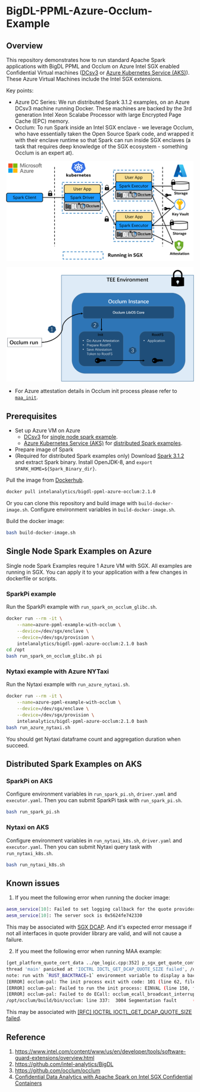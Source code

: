 # BigDL-PPML-Azure-Occlum-Example

## Overview

This repository demonstrates how to run standard Apache Spark applications with BigDL PPML and Occlum on Azure Intel SGX enabled Confidential Virtual machines ([DCsv3](https://docs.microsoft.com/en-us/azure/virtual-machines/dcv3-series) or [Azure Kubernetes Service (AKS)](https://azure.microsoft.com/en-us/services/kubernetes-service/)). These Azure Virtual Machines include the Intel SGX extensions.

Key points:

* Azure DC Series: We run distributed Spark 3.1.2 examples, on an Azure DCsv3 machine running Docker. These machines are backed by the 3rd generation Intel Xeon Scalabe Processor with large Encrypted Page Cache (EPC) memory. 
* Occlum: To run Spark inside an Intel SGX enclave - we leverage Occlum, who have essentially taken the Open Source Spark code, and wrapped it with their enclave runtime so that Spark can run inside SGX enclaves (a task that requires deep knowledge of the SGX ecosystem - something Occlum is an expert at).

![Distributed Spark in SGX on Azure](../images/spark_sgx_azure.png)

<p align="center"> <img src=../images/occlum_maa.png width="600"></p>

* For Azure attestation details in Occlum init process please refer to [`maa_init`](https://github.com/occlum/occlum/tree/master/demos/remote_attestation/azure_attestation/maa_init).

## Prerequisites

* Set up Azure VM on Azure
    * [DCsv3](https://docs.microsoft.com/en-us/azure/virtual-machines/dcv3-series) for [single node spark example](#single-node-spark-examples-on-azure).
    * [Azure Kubernetes Service (AKS)](https://azure.microsoft.com/en-us/services/kubernetes-service/) for [distributed Spark examples](#distributed-spark-example-on-aks).
* Prepare image of Spark
* (Required for distributed Spark examples only) Download [Spark 3.1.2](https://archive.apache.org/dist/spark/spark-3.1.2/spark-3.1.2-bin-hadoop3.2.tgz) and extract Spark binary. Install OpenJDK-8, and `export SPARK_HOME=${Spark_Binary_dir}`.

Pull the image from [Dockerhub](https://hub.docker.com/r/intelanalytics/bigdl-ppml-azure-occlum).

```bash
docker pull intelanalytics/bigdl-ppml-azure-occlum:2.1.0
```

Or you can clone this repository and build image with `build-docker-image.sh`. Configure environment variables in `build-docker-image.sh`.

Build the docker image:

```bash
bash build-docker-image.sh
```

## Single Node Spark Examples on Azure

Single node Spark Examples require 1 Azure VM with SGX. All examples are running in SGX. You can apply it to your application with a few changes in dockerfile or scripts.

### SparkPi example

Run the SparkPi example with `run_spark_on_occlum_glibc.sh`.

```bash
docker run --rm -it \
    --name=azure-ppml-example-with-occlum \
    --device=/dev/sgx/enclave \
    --device=/dev/sgx/provision \
    intelanalytics/bigdl-ppml-azure-occlum:2.1.0 bash 
cd /opt
bash run_spark_on_occlum_glibc.sh pi
```

### Nytaxi example with Azure NYTaxi

Run the Nytaxi example with `run_azure_nytaxi.sh`.

```bash
docker run --rm -it \
    --name=azure-ppml-example-with-occlum \
    --device=/dev/sgx/enclave \
    --device=/dev/sgx/provision \
    intelanalytics/bigdl-ppml-azure-occlum:2.1.0 bash 
bash run_azure_nytaxi.sh
```

You should get Nytaxi dataframe count and aggregation duration when succeed.

## Distributed Spark Examples on AKS

### SparkPi on AKS

Configure environment variables in `run_spark_pi.sh`, `driver.yaml` and `executor.yaml`. Then you can submit SparkPi task with `run_spark_pi.sh`.

```bash
bash run_spark_pi.sh
```

### Nytaxi on AKS

Configure environment variables in `run_nytaxi_k8s.sh`, `driver.yaml` and `executor.yaml`. Then you can submit Nytaxi query task with `run_nytaxi_k8s.sh`.
```bash
bash run_nytaxi_k8s.sh
```

## Known issues

1. If you meet the following error when running the docker image:

```bash
aesm_service[10]: Failed to set logging callback for the quote provider library.
aesm_service[10]: The server sock is 0x5624fe742330
```

This may be associated with [SGX DCAP](https://github.com/intel/linux-sgx/issues/812). And it's expected error message if not all interfaces in quote provider library are valid, and will not cause a failure.

2. If you meet the following error when running MAA example:

```bash
[get_platform_quote_cert_data ../qe_logic.cpp:352] p_sgx_get_quote_config returned NULL for p_pck_cert_config.
thread 'main' panicked at 'IOCTRL IOCTL_GET_DCAP_QUOTE_SIZE failed', /opt/src/occlum/tools/toolchains/dcap_lib/src/occlum_dcap.rs:70:13
note: run with `RUST_BACKTRACE=1` environment variable to display a backtrace
[ERROR] occlum-pal: The init process exit with code: 101 (line 62, file src/pal_api.c)
[ERROR] occlum-pal: Failed to run the init process: EINVAL (line 150, file src/pal_api.c)
[ERROR] occlum-pal: Failed to do ECall: occlum_ecall_broadcast_interrupts with error code 0x2002: Invalid enclave identification. (line 26, file src/pal_interrupt_thread.c)
/opt/occlum/build/bin/occlum: line 337:  3004 Segmentation fault      (core dumped) RUST_BACKTRACE=1 "$instance_dir/build/bin/occlum-run" "$@"
```

This may be associated with [[RFC] IOCTRL IOCTL_GET_DCAP_QUOTE_SIZE failed](https://github.com/occlum/occlum/issues/899).

## Reference

1. https://www.intel.com/content/www/us/en/developer/tools/software-guard-extensions/overview.html
2. https://github.com/intel-analytics/BigDL
3. https://github.com/occlum/occlum
4. [Confidential Data Analytics with Apache Spark on Intel SGX Confidential Containers](https://github.com/Azure-Samples/confidential-container-samples/blob/main/confidential-big-data-spark/README.md)